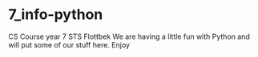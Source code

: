 # 7_info-python
CS Course year 7 STS Flottbek
We are having a little fun with Python
and will put some of our stuff here.
Enjoy
